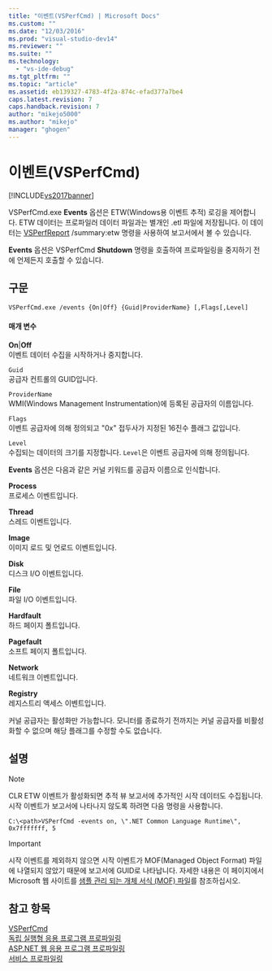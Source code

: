 ```yaml
---
title: "이벤트(VSPerfCmd) | Microsoft Docs"
ms.custom: ""
ms.date: "12/03/2016"
ms.prod: "visual-studio-dev14"
ms.reviewer: ""
ms.suite: ""
ms.technology: 
  - "vs-ide-debug"
ms.tgt_pltfrm: ""
ms.topic: "article"
ms.assetid: eb139327-4783-4f2a-874c-efad377a7be4
caps.latest.revision: 7
caps.handback.revision: 7
author: "mikejo5000"
ms.author: "mikejo"
manager: "ghogen"
---
```

# 이벤트(VSPerfCmd)
[!INCLUDE[vs2017banner](../code-quality/includes/vs2017banner.md)]

VSPerfCmd.exe **Events** 옵션은 ETW\(Windows용 이벤트 추적\) 로깅을 제어합니다.  ETW 데이터는 프로파일러 데이터 파일과는 별개인 .etl 파일에 저장됩니다.  이 데이터는 [VSPerfReport](../profiling/vsperfreport.md) \/summary:etw 명령을 사용하여 보고서에서 볼 수 있습니다.  
  
 **Events** 옵션은 VSPerfCmd **Shutdown** 명령을 호출하여 프로파일링을 중지하기 전에 언제든지 호출할 수 있습니다.  
  
## 구문  
  
```  
VSPerfCmd.exe /events {On|Off} {Guid|ProviderName} [,Flags[,Level]  
```  
  
#### 매개 변수  
 **On**&#124;**Off**  
 이벤트 데이터 수집을 시작하거나 중지합니다.  
  
 `Guid`  
 공급자 컨트롤의 GUID입니다.  
  
 `ProviderName`  
 WMI\(Windows Management Instrumentation\)에 등록된 공급자의 이름입니다.  
  
 `Flags`  
 이벤트 공급자에 의해 정의되고 "0x" 접두사가 지정된 16진수 플래그 값입니다.  
  
 `Level`  
 수집되는 데이터의 크기를 지정합니다.  `Level`은 이벤트 공급자에 의해 정의됩니다.  
  
 **Events** 옵션은 다음과 같은 커널 키워드를 공급자 이름으로 인식합니다.  
  
 **Process**  
 프로세스 이벤트입니다.  
  
 **Thread**  
 스레드 이벤트입니다.  
  
 **Image**  
 이미지 로드 및 언로드 이벤트입니다.  
  
 **Disk**  
 디스크 I\/O 이벤트입니다.  
  
 **File**  
 파일 I\/O 이벤트입니다.  
  
 **Hardfault**  
 하드 페이지 폴트입니다.  
  
 **Pagefault**  
 소프트 페이지 폴트입니다.  
  
 **Network**  
 네트워크 이벤트입니다.  
  
 **Registry**  
 레지스트리 액세스 이벤트입니다.  
  
 커널 공급자는 활성화만 가능합니다.  모니터를 종료하기 전까지는 커널 공급자를 비활성화할 수 없으며 해당 플래그를 수정할 수도 없습니다.  
  
## 설명  
  
> [!NOTE]
>  CLR ETW 이벤트가 활성화되면 추적 뷰 보고서에 추가적인 시작 데이터도 수집됩니다.  시작 이벤트가 보고서에 나타나지 않도록 하려면 다음 명령을 사용합니다.  
  
```  
C:\<path>VSPerfCmd -events on, \".NET Common Language Runtime\", 0x7fffffff, 5  
```  
  
> [!IMPORTANT]
>  시작 이벤트를 제외하지 않으면 시작 이벤트가 MOF\(Managed Object Format\) 파일에 나열되지 않았기 때문에 보고서에 GUID로 나타납니다.  자세한 내용은 이 페이지에서 Microsoft 웹 사이트를 [샘플 관리 되는 개체 서식 \(MOF\) 파일](http://go.microsoft.com/fwlink/?linkid=37118)를 참조하십시오.  
  
## 참고 항목  
 [VSPerfCmd](../profiling/vsperfcmd.md)   
 [독립 실행형 응용 프로그램 프로파일링](../profiling/command-line-profiling-of-stand-alone-applications.md)   
 [ASP.NET 웹 응용 프로그램 프로파일링](../profiling/command-line-profiling-of-aspnet-web-applications.md)   
 [서비스 프로파일링](../profiling/command-line-profiling-of-services.md)